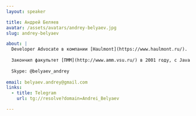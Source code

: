 ```yaml
---
layout: speaker

title: Андрей Беляев
avatar: /assets/avatars/andrey-belyaev.jpg
slug: andrey-belyaev

about: |
  Developer Advocate в компании [Haulmont](https://www.haulmont.ru/).
  
  Закончил факультет [ПММ](http://www.amm.vsu.ru/) в 2001 году, с Java начал плотно работать с 2006 года будучи разработчиком в компании [РЕЛЭКС](https://www.relex.ru/). Потом перешел в [ДатаАрт](https://www.dataart.ru/), где попробовал себя почти во всех ролях, кроме, пожалуй, дизайнера. Был разработчиком, тимтехлидом, ПМом, архтектором. В настоящее время работаю над фреймворком [CUBA](https://www.cuba-platform.com/) в компании [Haulmont](https://www.haulmont.ru/) - делаю RnD и представляю компанию на разных мероприятиях.
  
  Skype: @belyaev_andrey
  
email: belyaev.andrey@gmail.com
links:
  - title: Telegram
    url: tg://resolve?domain=Andrei_Belyaev

---
```


